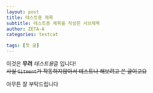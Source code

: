 ```yaml
---
layout: post
title: 테스트용 제목
subtitle: 테스트용 제목을 작성한 서브제목
author: ZETA-A
categories: testcat

tags: [첫 글]
---
```


이것은 **무려** *테스트용*글 입니다!  
~~사실 `Gitment`가 작동하지않아서 테스트나 해보려고 쓴 글이고요~~

아무튼 잘 부탁드립니다
